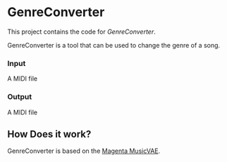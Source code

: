 # GenreConverter
This project contains the code for *GenreConverter*.

GenreConverter is a tool that can be used to change the genre of a song.

### Input
A MIDI file

### Output
A MIDI file

## How Does it work?
GenreConverter is based on the [Magenta MusicVAE](https://magenta.tensorflow.org/music-vae).

